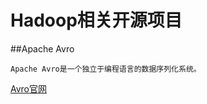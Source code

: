 # Hadoop相关开源项目
##Apache Avro
```text
Apache Avro是一个独立于编程语言的数据序列化系统。
```
[Avro官网](https://avro.apache.org/)